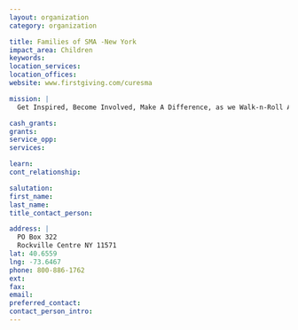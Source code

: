 ```yaml
---
layout: organization
category: organization

title: Families of SMA -New York
impact_area: Children
keywords: 
location_services: 
location_offices: 
website: www.firstgiving.com/curesma

mission: |
  Get Inspired, Become Involved, Make A Difference, as we Walk-n-Roll Across America to raise funds for research and increase awareness of SMA. Help FSMA achieve our goal of increasing awareness of SMA and raising much needed funds for research to find a cure by registering for your event here. Then, create an online Personal Fundraising Page and send the link out to family, friends, and colleagues. Online Personal Fundraising Pages are passionate, powerful, and persuasive, and you will raise more money with less effort! 

cash_grants: 
grants: 
service_opp: 
services: 

learn: 
cont_relationship: 

salutation: 
first_name: 
last_name: 
title_contact_person: 

address: |
  PO Box 322  
  Rockville Centre NY 11571
lat: 40.6559
lng: -73.6467
phone: 800-886-1762
ext: 
fax: 
email: 
preferred_contact: 
contact_person_intro: 
---
```

